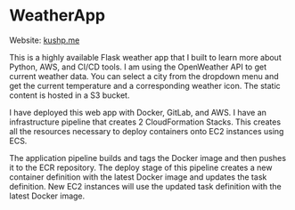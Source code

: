 # WeatherApp

Website: [kushp.me](http://kushp.me)

This is a highly available Flask weather app that I built to learn more about Python, AWS, and CI/CD tools. I am using the OpenWeather API to get current weather data. You can select a city from the dropdown menu and get the current temperature and a corresponding weather icon. The static content is hosted in a S3 bucket. 

I have deployed this web app with Docker, GitLab, and AWS. I have an infrastructure pipeline that creates 2 CloudFormation Stacks. This creates all the resources necessary to deploy containers onto EC2 instances using ECS. 

The application pipeline builds and tags the Docker image and then pushes it to the ECR repository. The deploy stage of this pipeline creates a new container definition with the latest Docker image and updates the task definition. New EC2 instances will use the updated task definition with the latest Docker image. 
